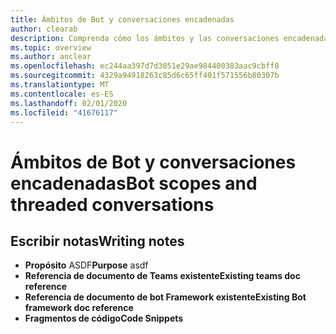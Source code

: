 ```yaml
---
title: Ámbitos de Bot y conversaciones encadenadas
author: clearab
description: Comprenda cómo los ámbitos y las conversaciones encadenadas afectarán a su bot para Microsoft Teams.
ms.topic: overview
ms.author: anclear
ms.openlocfilehash: ec244aa397d7d3051e29ae984400383aac9cbff8
ms.sourcegitcommit: 4329a94918263c85d6c65ff401f571556b80307b
ms.translationtype: MT
ms.contentlocale: es-ES
ms.lasthandoff: 02/01/2020
ms.locfileid: "41676117"
---
```

# <a name="bot-scopes-and-threaded-conversations"></a><span data-ttu-id="9e414-103">Ámbitos de Bot y conversaciones encadenadas</span><span class="sxs-lookup"><span data-stu-id="9e414-103">Bot scopes and threaded conversations</span></span>

## <a name="writing-notes"></a><span data-ttu-id="9e414-104">Escribir notas</span><span class="sxs-lookup"><span data-stu-id="9e414-104">Writing notes</span></span>

 * <span data-ttu-id="9e414-105">**Propósito** ASDF</span><span class="sxs-lookup"><span data-stu-id="9e414-105">**Purpose** asdf</span></span>
 * <span data-ttu-id="9e414-106">**Referencia de documento de Teams existente**[]()</span><span class="sxs-lookup"><span data-stu-id="9e414-106">**Existing teams doc reference** []()</span></span>
 * <span data-ttu-id="9e414-107">**Referencia de documento de bot Framework existente**[]()</span><span class="sxs-lookup"><span data-stu-id="9e414-107">**Existing Bot framework doc reference** []()</span></span>
 * <span data-ttu-id="9e414-108">**Fragmentos de código**[]()</span><span class="sxs-lookup"><span data-stu-id="9e414-108">**Code Snippets** []()</span></span>